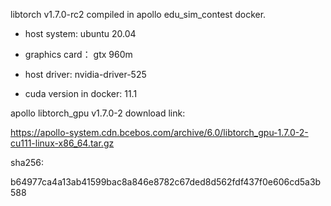 libtorch v1.7.0-rc2 compiled in apollo edu_sim_contest docker.

- host system: ubuntu 20.04

- graphics card： gtx 960m

- host driver: nvidia-driver-525

- cuda version in docker: 11.1

apollo libtorch_gpu v1.7.0-2 download link:

https://apollo-system.cdn.bcebos.com/archive/6.0/libtorch_gpu-1.7.0-2-cu111-linux-x86_64.tar.gz

sha256:

b64977ca4a13ab41599bac8a846e8782c67ded8d562fdf437f0e606cd5a3b588